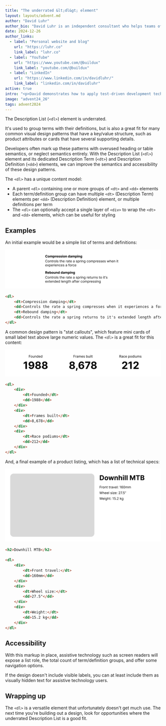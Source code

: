 ```yaml
---
title: "The underrated &lt;dl&gt; element"
layout: layouts/advent.md
author: "David Luhr"
author_bio: "David Luhr is an independent consultant who helps teams of all sizes with accessible design and development. He is passionate about creating a more responsible web for everyone, eliminating waste, and creating free educational content through his [Build UX YouTube channel](https://www.youtube.com/@buildux)."
date: 2024-12-26
author_links:
  - label: "Personal website and blog"
    url: "https://luhr.co"
    link_label: "luhr.co"
  - label: "YouTube"
    url: "https://www.youtube.com/@buildux"
    link_label: "youtube.com/@buildux"
  - label: "LinkedIn"
    url: "https://www.linkedin.com/in/davidluhr/"
    link_label: "linkedin.com/in/davidluhr"
active: true
intro: "<p>David demonstrates how to apply test-driven development techniques to test HTML across browsers with an accessibility-first workflow.</p>"
image: "advent24_26"
tags: advent2024
---
```


The Description List (`<dl>`) element is underrated.

It's used to group terms with their definitions, but is also a great fit for many common visual design patterns that have a key/value structure, such as product attributes or cards that have several supporting details.

Developers often mark up these patterns with overused heading or table semantics, or neglect semantics entirely. With the Description List (`<dl>`) element and its dedicated Description Term (`<dt>`) and Description Definition (`<dd>`) elements, we can improve the semantics and accessibility of these design patterns.

The `<dl>` has a unique content model:
- A parent `<dl>` containing one or more groups of `<dt>` and `<dd>` elements
- Each term/definition group can have multiple `<dt>` (Description Term) elements per `<dd>` (Description Definition) element, or multiple definitions per term
- The `<dl>` can optionally accept a single layer of `<div>` to wrap the `<dt>` and `<dd>` elements, which can be useful for styling

## Examples

An initial example would be a simple list of terms and definitions:

![Example design with bold text terms followed by regular text definitions.](./terms-and-definitions.jpg)

```html
<dl>
	<dt>Compression damping</dt>
	<dd>Controls the rate a spring compresses when it experiences a force</dd>
	<dt>Rebound damping</dt>
	<dd>Controls the rate a spring returns to it's extended length after compressing</dd>
</dl>
```

A common design pattern is "stat callouts", which feature mini cards of small label text above large numeric values. The `<dl>` is a great fit for this content:

![Example design with 3 groupings of small label text above large, bold number values.](./stat-callouts.jpg)

```html
<dl>
	<div>
		<dt>Founded</dt>
		<dd>1988</dd>
	</div>
	<div>
		<dt>Frames built</dt>
		<dd>8,678</dd>
	</div>
	<div>
		<dt>Race podiums</dt>
		<dd>212</dd>
	</div>
</dl>
```

And, a final example of a product listing, which has a list of technical specs:

![Example design a large placeholder image next to a product title and a key/value list of product details.](./product-details.jpg)

```html
<h2>Downhill MTB</h2>

<dl>
	<div>
		<dt>Front travel:</dt>
		<dd>160mm</dd>
	</div>
	<div>
		<dt>Wheel size:</dt>
		<dd>27.5"</dd>
	</div>
	<div>
		<dt>Weight:</dt>
		<dd>15.2 kg</dd>
	</div>
</dl>
```

## Accessibility

With this markup in place, assistive technology such as screen readers will expose a list role, the total count of term/definition groups, and offer some navigation options.

If the design doesn't include visible labels, you can at least include them as visually hidden text for assistive technology users.

## Wrapping up

The `<dl>` is a versatile element that unfortunately doesn't get much use. The next time you're building out a design, look for opportunities where the underrated Description List is a good fit.
